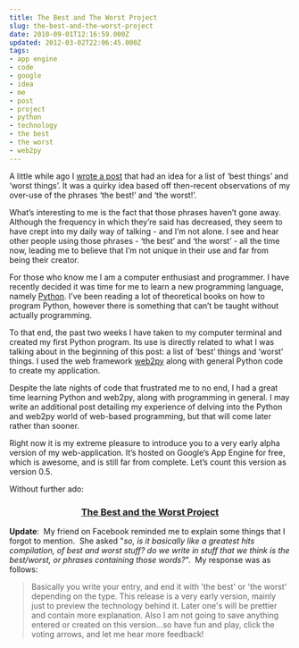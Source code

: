 ```yaml
---
title: The Best and The Worst Project
slug: the-best-and-the-worst-project
date: 2010-09-01T12:16:59.000Z
updated: 2012-03-02T22:06:45.000Z
tags:
- app engine
- code
- google
- idea
- me
- post
- project
- python
- technology
- the best
- the worst
- web2py
---
```


A little while ago I <a href="http://blog.harrywolff.com/2010/05/the-best-and-the-worst-list-of-all-time/" target="_blank">wrote a post</a> that had an idea for a list of ‘best things’ and ‘worst things’.  It was a quirky idea based off then-recent observations of my over-use of the phrases ‘the best!’ and ‘the worst!’.

What’s interesting to me is the fact that those phrases haven’t gone away.  Although the frequency in which they’re said has decreased, they seem to have crept into my daily way of talking - and I’m not alone.  I see and hear other people using those phrases - ‘the best’ and ‘the worst’ - all the time now, leading me to believe that I’m not unique in their use and far from being their creator.

For those who know me I am a computer enthusiast and programmer.  I have recently decided it was time for me to learn a new programming language, namely <a href="http://python.org/" target="_blank">Python</a>.  I’ve been reading a lot of theoretical books on how to program Python, however there is something that can’t be taught without actually programming.
<!--more-->
To that end, the past two weeks I have taken to my computer terminal and created my first Python program.  Its use is directly related to what I was talking about in the beginning of this post: a list of ‘best’ things and ‘worst’ things.  I used the web framework <a href="http://web2py.com/" target="_blank">web2py</a> along with general Python code to create my application.

Despite the late nights of code that frustrated me to no end, I had a great time learning Python and web2py, along with programming in general.  I may write an additional post detailing my experience of delving into the Python and web2py world of web-based programming, but that will come later rather than sooner.

Right now it is my extreme pleasure to introduce you to a very early alpha version of my web-application.  It’s hosted on Google’s App Engine for free, which is awesome, and is still far from complete.  Let’s count this version as version 0.5.

Without further ado:
<h3 style="text-align: center;"><a href="http://bestandworstproject.appspot.com/" target="_blank">The Best and the Worst Project</a></h3>

<strong>Update</strong>:  My friend on Facebook reminded me to explain some things that I forgot to mention.  She asked "<em>so, is it basically like a greatest hits compilation, of best and worst stuff? do we write in stuff that we think is the best/worst, or phrases containing those words?</em>".  My response was as follows:
<blockquote>Basically you write your entry, and end it with 'the best' or 'the worst' depending on the type. This release is a very early version, mainly just to preview the technology behind it. Later one's will be prettier and contain more explanation. Also I am not going to save anything entered or created on this version...so have fun and play, click the voting arrows, and let me hear more feedback!</blockquote>
